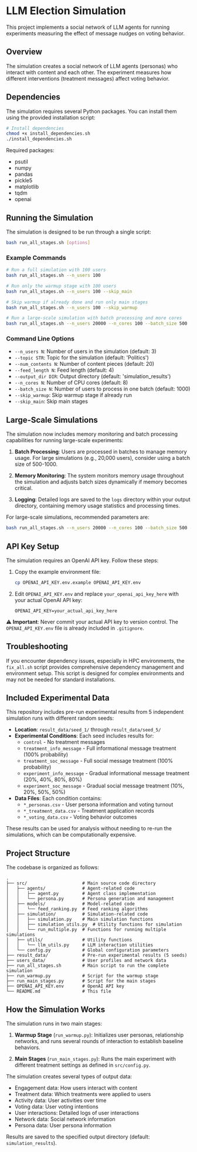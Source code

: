 # LLM Election Simulation

This project implements a social network of LLM agents for running experiments measuring the effect of message nudges on voting behavior.

## Overview

The simulation creates a social network of LLM agents (personas) who interact with content and each other. The experiment measures how different interventions (treatment messages) affect voting behavior.

## Dependencies

The simulation requires several Python packages. You can install them using the provided installation script:

```bash
# Install dependencies
chmod +x install_dependencies.sh
./install_dependencies.sh
```

Required packages:
- psutil
- numpy
- pandas
- pickle5
- matplotlib
- tqdm
- openai

## Running the Simulation

The simulation is designed to be run through a single script:

```bash
bash run_all_stages.sh [options]
```

### Example Commands

```bash
# Run a full simulation with 100 users
bash run_all_stages.sh --n_users 100

# Run only the warmup stage with 100 users
bash run_all_stages.sh --n_users 100 --skip_main

# Skip warmup if already done and run only main stages
bash run_all_stages.sh --n_users 100 --skip_warmup

# Run a large-scale simulation with batch processing and more cores
bash run_all_stages.sh --n_users 20000 --n_cores 100 --batch_size 500
```

### Command Line Options

- `--n_users N`: Number of users in the simulation (default: 3)
- `--topic STR`: Topic for the simulation (default: 'Politics')
- `--num_contents N`: Number of content pieces (default: 20)
- `--feed_length N`: Feed length (default: 4)
- `--output_dir DIR`: Output directory (default: 'simulation_results')
- `--n_cores N`: Number of CPU cores (default: 8)
- `--batch_size N`: Number of users to process in one batch (default: 1000)
- `--skip_warmup`: Skip warmup stage if already run
- `--skip_main`: Skip main stages

## Large-Scale Simulations

The simulation now includes memory monitoring and batch processing capabilities for running large-scale experiments:

1. **Batch Processing**: Users are processed in batches to manage memory usage. For large simulations (e.g., 20,000 users), consider using a batch size of 500-1000.

2. **Memory Monitoring**: The system monitors memory usage throughout the simulation and adjusts batch sizes dynamically if memory becomes critical.

3. **Logging**: Detailed logs are saved to the `logs` directory within your output directory, containing memory usage statistics and processing times.

For large-scale simulations, recommended parameters are:

```bash
bash run_all_stages.sh --n_users 20000 --n_cores 100 --batch_size 500 --output_dir simulation_results_large
```

## API Key Setup

The simulation requires an OpenAI API key. Follow these steps:

1. Copy the example environment file:
   ```bash
   cp OPENAI_API_KEY.env.example OPENAI_API_KEY.env
   ```

2. Edit `OPENAI_API_KEY.env` and replace `your_openai_api_key_here` with your actual OpenAI API key:
   ```
   OPENAI_API_KEY=your_actual_api_key_here
   ```

⚠️ **Important**: Never commit your actual API key to version control. The `OPENAI_API_KEY.env` file is already included in `.gitignore`.

## Troubleshooting

If you encounter dependency issues, especially in HPC environments, the `fix_all.sh` script provides comprehensive dependency management and environment setup. This script is designed for complex environments and may not be needed for standard installations.

## Included Experimental Data

This repository includes pre-run experimental results from 5 independent simulation runs with different random seeds:

- **Location**: `result_data/seed_1/` through `result_data/seed_5/`
- **Experimental Conditions**: Each seed includes results for:
  - `control` - No treatment messages
  - `treatment_info_message` - Full informational message treatment (100% probability)
  - `treatment_soc_message` - Full social message treatment (100% probability)
  - `experiment_info_message` - Gradual informational message treatment (20%, 40%, 80%, 80%)
  - `experiment_soc_message` - Gradual social message treatment (10%, 20%, 50%, 50%)
- **Data Files**: Each condition contains:
  - `*_personas.csv` - User persona information and voting turnout
  - `*_treatment_data.csv` - Treatment application records
  - `*_voting_data.csv` - Voting behavior outcomes

These results can be used for analysis without needing to re-run the simulations, which can be computationally expensive.

## Project Structure

The codebase is organized as follows:

```
.
├── src/                     # Main source code directory
│   ├── agents/              # Agent-related code
│   │   ├── agent.py         # Agent class implementation
│   │   └── persona.py       # Persona generation and management
│   ├── models/              # Model-related code
│   │   └── feed_ranking.py  # Feed ranking algorithms
│   ├── simulation/          # Simulation-related code
│   │   ├── simulation.py    # Main simulation functions
│   │   ├── simulation_utils.py  # Utility functions for simulation
│   │   └── run_multiple.py  # Functions for running multiple simulations
│   ├── utils/               # Utility functions
│   │   └── llm_utils.py     # LLM interaction utilities
│   └── config.py            # Global configuration parameters
├── result_data/             # Pre-run experimental results (5 seeds)
├── users_data/              # User profiles and network data
├── run_all_stages.sh        # Main script to run the complete simulation
├── run_warmup.py            # Script for the warmup stage
├── run_main_stages.py       # Script for the main stages
├── OPENAI_API_KEY.env       # OpenAI API key
└── README.md                # This file
```

## How the Simulation Works

The simulation runs in two main stages:

1. **Warmup Stage** (`run_warmup.py`): Initializes user personas, relationship networks, and runs several rounds of interaction to establish baseline behaviors.

2. **Main Stages** (`run_main_stages.py`): Runs the main experiment with different treatment settings as defined in `src/config.py`.

The simulation creates several types of output data:
- Engagement data: How users interact with content
- Treatment data: Which treatments were applied to users
- Activity data: User activities over time
- Voting data: User voting intentions
- User interactions: Detailed logs of user interactions
- Network data: Social network information
- Persona data: User persona information

Results are saved to the specified output directory (default: `simulation_results`). 